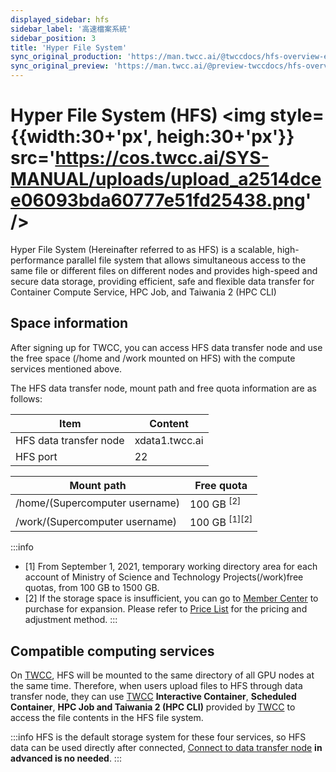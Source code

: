 ```yaml
---
displayed_sidebar: hfs
sidebar_label: '高速檔案系統'
sidebar_position: 3
title: 'Hyper File System'
sync_original_production: 'https://man.twcc.ai/@twccdocs/hfs-overview-en' 
sync_original_preview: 'https://man.twcc.ai/@preview-twccdocs/hfs-overview-en'
---
```


# Hyper File System (HFS) <img style={{width:30+'px', heigh:30+'px'}} src='https://cos.twcc.ai/SYS-MANUAL/uploads/upload_a2514dcee06093bda60777e51fd25438.png' />

Hyper File System (Hereinafter referred to as HFS) is a scalable, high-performance parallel file system that allows simultaneous access to the same file or different files on different nodes and provides high-speed and secure data storage, providing efficient, safe and flexible data transfer for Container Compute Service, HPC Job, and Taiwania 2 (HPC CLI)



## Space information

After signing up for TWCC, you can access HFS data transfer node and use the free space (/home and /work mounted on HFS) with the compute services mentioned above.


The HFS data transfer node, mount path and free quota information are as follows:


| Item | Content |
| -------- | -------- |
| HFS data transfer node|xdata1.twcc.ai| 
| HFS port | 22|


|Mount path|Free quota|
 | -------- |-------- |
|/home/(Supercomputer username)|100 GB <sup> [2] </sup>|
|/work/(Supercomputer username)|100 GB <sup> [1][2] </sup>|


:::info
- [1] From September 1, 2021, temporary working directory area for each account of Ministry of Science and Technology Projects(/work)free quotas, from 100 GB to 1500 GB.
- [2] If the storage space is insufficient, you can go to [<ins>Member Center<i class="fa fa-question-circle fa-question-circle-for-service" aria-hidden="true"></i ></ins>](https://man.twcc.ai/@twsdocs/howto-service-access-service-zh) to purchase for expansion. Please refer to [<ins>Price List</ins>](https://www.twcc.ai/doc?page=price#%E9%AB%98%E9%80%9F%E6%AA%94%E6%A1%88%E7%B3%BB%E7%B5%B1-Hyper-File-System-HFS) for the pricing and adjustment method.
:::

## Compatible computing services

On [TWCC](http://www.twcc.ai), HFS will be mounted to the same directory of all GPU nodes at the same time. Therefore, when users upload files to HFS through data transfer node, they can use [TWCC](http://www.twcc.ai) **Interactive Container**, **Scheduled Container**, **HPC Job and Taiwania 2 (HPC CLI)** provided by [TWCC](http://www.twcc.ai) to access the file contents in the HFS file system.


:::info
HFS is the default storage system for these four services, so HFS data can be used directly after connected, [<ins>Connect to data transfer node</ins>](https://man.twcc.ai/@twccdocs/doc-hfs-main-en/%2F%40TWSC%2Fguide-hfs-connect-to-data-transfer-node-en) **in advanced is no needed**.
:::